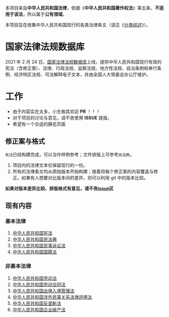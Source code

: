 本项目来自**中华人民共和国法律**，依据《**中华人民共和国著作权法**》第五条，**不适用于该法**，所以属于**公有领域**。

本项目旨在收集中华人民共和国现行的各类法律条文（请见《[分类综述](./中华人民共和国法律分类综述.md)》）。

# 国家法律法规数据库

2021 年 2 月 24 日，[国家法律法规数据库](https://flk.npc.gov.cn/)上线，提供中华人民共和国现行有效的宪法（含修正案）、法律、行政法规、监察法规、地方性法规、自治条例和单行条例、经济特区法规、司法解释电子文本，并由全国人大常委会办公厅维护。

# 工作

- 由于内容实在太多，小生极其欢迎 **PR** ！！！
- 对于项目的讨论与意见，请不吝使用 **ISSUE** 提报。
- 希望有一个合适的静态页面

## 修正案与格式

`宪法`已经构建完成，可以当作样例参考；文件排版上可参考`民法典`。

1. 项目内的法律文本仅保留现行的一份。
2. 所有的法律条文均从原始版本开始构建；接着将每个修正案的内容覆盖与修正。如果有人想要对比版本间的差异，则可以利用 git 中的版本比较。

**如果对版本差异比较、排版格式有意见，请不吝[issue](https://github.com/DannyVim/Chinese_Laws/issues)区**

## 现有内容

### 基本法律

1. [中华人民共和国宪法](./宪法/八二宪法（现行）.md)
2. [中华人民共和国民法典](./基本法律/中华人民共和国民法典.md)
3. [中华人民共和国民事诉讼法](./基本法律/民事诉讼法2021.md)
4. [中华人民共和国国籍法](./基本法律/国籍法.md)

### 非基本法律

1. [中华人民共和国劳动法](./基本法律/中华人民共和国劳动法.md)
2. [中华人民共和国劳动合同法](./基本法律/中华人民共和国劳动合同法.md)
3. [中华人民共和国出境入境管理法](./基本法律/中华人民共和国出境入境管理法.md)
4. [中华人民共和国涉外民事关系法律适用法](./非基本法律/中华人民共和国涉外民事关系法律适用法.md)
5. [中华人民共和国反垄断法](./非基本法律/中华人民共和国反垄断法.md)
6. [中华人民共和国企业破产法](./非基本法律/中华人民共和国企业破产法.md)
